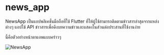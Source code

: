 # news_app

NewsApp เป็นแอปพลิเคชั่นมือถือที่ใช้ Flutter ที่ให้ผู้ใช้สามารถติดตามข่าวสารล่าสุดจากแหล่งต่างๆ แอปใช้ API ข่าวสารเพื่อดึงบทความข่าวและแสดงในส่วนต่อประสานที่ใช้งานง่าย

นี้คือตัวอย่างหน้าตาแอพแบบคร่าวๆ

![NewsApp](https://github.com/omeza1150/NewsApp/assets/104897675/814eed6d-d332-4ae2-8943-dac2654ee7c9)
